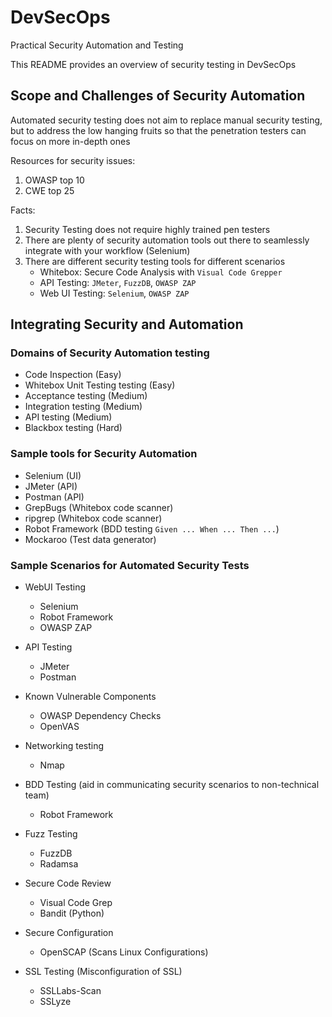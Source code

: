 # DevSecOps
Practical Security Automation and Testing

This README provides an overview of security testing in DevSecOps

Scope and Challenges of Security Automation
---

Automated security testing does not aim to replace manual security testing, but to address the low hanging fruits so that the penetration testers can focus on more in-depth ones

Resources for security issues:
1. OWASP top 10
2. CWE top 25

Facts:
1. Security Testing does not require highly trained pen testers
2. There are plenty of security automation tools out there to seamlessly integrate with your workflow (Selenium)
3. There are different security testing tools for different scenarios
    - Whitebox: Secure Code Analysis with  `Visual Code Grepper`
    - API Testing: `JMeter`, `FuzzDB`, `OWASP ZAP`
    - Web UI Testing: `Selenium`, `OWASP ZAP`

Integrating Security and Automation
---

### Domains of Security Automation testing

- Code Inspection (Easy)
- Whitebox Unit Testing testing (Easy)
- Acceptance testing (Medium)
- Integration testing (Medium)
- API testing (Medium)
- Blackbox testing (Hard)

### Sample tools for Security Automation

- Selenium (UI)
- JMeter (API)
- Postman (API)
- GrepBugs (Whitebox code scanner)
- ripgrep (Whitebox code scanner)
- Robot Framework (BDD testing `Given ... When ... Then ...`)
- Mockaroo (Test data generator)

### Sample Scenarios for Automated Security Tests

- WebUI Testing
    - Selenium
    - Robot Framework
    - OWASP ZAP

- API Testing
    - JMeter
    - Postman

- Known Vulnerable Components
    - OWASP Dependency Checks
    - OpenVAS

- Networking testing
    - Nmap

- BDD Testing (aid in communicating security scenarios to non-technical team)
    - Robot Framework

- Fuzz Testing
    - FuzzDB
    - Radamsa

- Secure Code Review
    - Visual Code Grep
    - Bandit (Python)

- Secure Configuration
    - OpenSCAP (Scans Linux Configurations)

- SSL Testing (Misconfiguration of SSL)
    - SSLLabs-Scan
    - SSLyze
